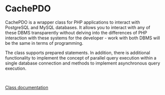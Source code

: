 # CachePDO

CachePDO is a wrapper class for PHP applications to interact with PostgreSQL and MySQL databases. It allows you to interact with any of these DBMS transparently without delving into the differences of PHP interaction with these systems for the developer - work with both DBMS will be the same in terms of programming.

The class supports prepared statements. 
In addition, there is additional functionality to implement the concept of parallel query execution within a single database connection and methods to implement asynchronous query execution.

<br>

[Class documentation](docs_en)
